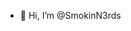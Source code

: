 - 👋 Hi, I’m @SmokinN3rds

<!---
SmokinN3rds/SmokinN3rds is a ✨ special ✨ repository because its `README.md` (this file) appears on your GitHub profile.
You can click the Preview link to take a look at your changes.
--->

